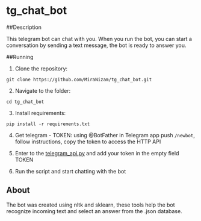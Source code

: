 # tg_chat_bot

##Description

This telegram bot can chat with you. When you run the bot, you can start a conversation by sending a text message, the bot is ready to answer you.

##Running
1. Clone the repository:
```commandline
git clone https://github.com/MiraNizam/tg_chat_bot.git
```
2. Navigate to the folder:
```
cd tg_chat_bot
```
3. Install requirements:
```
pip install -r requirements.txt
```
4. Get telegram - TOKEN:
   using @BotFather in Telegram app push ```/newbot```, follow instructions, copy the token to access the HTTP API

5. Enter to the [telegram_api.py](https://github.com/MiraNizam/tg_chat_bot/blob/master/Telegram_API.py) and add your token in the empty field TOKEN 

6. Run the script and start chatting with the bot 

## About
The bot was created using nltk and sklearn, these tools help the bot recognize incoming text and select an answer from the .json database.
